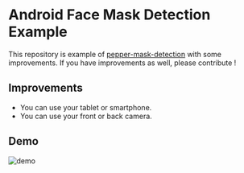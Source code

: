 # Android Face Mask Detection Example

This repository is example of [pepper-mask-detection](https://github.com/softbankrobotics-labs/pepper-mask-detection) with some improvements.
If you have improvements as well, please contribute !

## Improvements

- You can use your tablet or smartphone.
- You can use your front or back camera.

## Demo
![demo](demo/demo.gif)